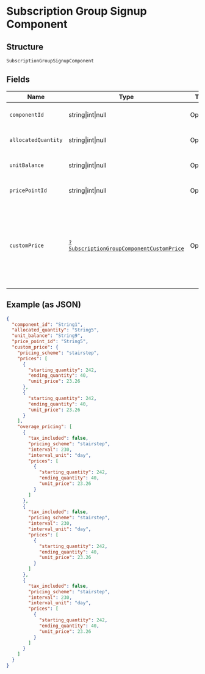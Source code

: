 
# Subscription Group Signup Component

## Structure

`SubscriptionGroupSignupComponent`

## Fields

| Name | Type | Tags | Description | Getter | Setter |
|  --- | --- | --- | --- | --- | --- |
| `componentId` | string\|int\|null | Optional | This is a container for one-of cases. | getComponentId(): | setComponentId( componentId): void |
| `allocatedQuantity` | string\|int\|null | Optional | This is a container for one-of cases. | getAllocatedQuantity(): | setAllocatedQuantity( allocatedQuantity): void |
| `unitBalance` | string\|int\|null | Optional | This is a container for one-of cases. | getUnitBalance(): | setUnitBalance( unitBalance): void |
| `pricePointId` | string\|int\|null | Optional | This is a container for one-of cases. | getPricePointId(): | setPricePointId( pricePointId): void |
| `customPrice` | [`?SubscriptionGroupComponentCustomPrice`](../../doc/models/subscription-group-component-custom-price.md) | Optional | Used in place of `price_point_id` to define a custom price point unique to the subscription. You still need to provide `component_id`. | getCustomPrice(): ?SubscriptionGroupComponentCustomPrice | setCustomPrice(?SubscriptionGroupComponentCustomPrice customPrice): void |

## Example (as JSON)

```json
{
  "component_id": "String1",
  "allocated_quantity": "String5",
  "unit_balance": "String9",
  "price_point_id": "String5",
  "custom_price": {
    "pricing_scheme": "stairstep",
    "prices": [
      {
        "starting_quantity": 242,
        "ending_quantity": 40,
        "unit_price": 23.26
      },
      {
        "starting_quantity": 242,
        "ending_quantity": 40,
        "unit_price": 23.26
      }
    ],
    "overage_pricing": [
      {
        "tax_included": false,
        "pricing_scheme": "stairstep",
        "interval": 230,
        "interval_unit": "day",
        "prices": [
          {
            "starting_quantity": 242,
            "ending_quantity": 40,
            "unit_price": 23.26
          }
        ]
      },
      {
        "tax_included": false,
        "pricing_scheme": "stairstep",
        "interval": 230,
        "interval_unit": "day",
        "prices": [
          {
            "starting_quantity": 242,
            "ending_quantity": 40,
            "unit_price": 23.26
          }
        ]
      },
      {
        "tax_included": false,
        "pricing_scheme": "stairstep",
        "interval": 230,
        "interval_unit": "day",
        "prices": [
          {
            "starting_quantity": 242,
            "ending_quantity": 40,
            "unit_price": 23.26
          }
        ]
      }
    ]
  }
}
```

